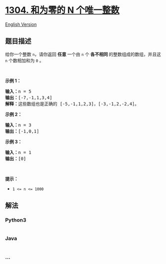 # [1304. 和为零的 N 个唯一整数](https://leetcode-cn.com/problems/find-n-unique-integers-sum-up-to-zero)

[English Version](/solution/1300-1399/1304.Find%20N%20Unique%20Integers%20Sum%20up%20to%20Zero/README_EN.md)

## 题目描述

<!-- 这里写题目描述 -->
<p>给你一个整数&nbsp;<code>n</code>，请你返回 <strong>任意&nbsp;</strong>一个由 <code>n</code>&nbsp;个 <strong>各不相同&nbsp;</strong>的整数组成的数组，并且这 <code>n</code> 个数相加和为 <code>0</code> 。</p>

<p>&nbsp;</p>

<p><strong>示例 1：</strong></p>

<pre><strong>输入：</strong>n = 5
<strong>输出：</strong>[-7,-1,1,3,4]
<strong>解释：</strong>这些数组也是正确的 [-5,-1,1,2,3]，[-3,-1,2,-2,4]。
</pre>

<p><strong>示例 2：</strong></p>

<pre><strong>输入：</strong>n = 3
<strong>输出：</strong>[-1,0,1]
</pre>

<p><strong>示例 3：</strong></p>

<pre><strong>输入：</strong>n = 1
<strong>输出：</strong>[0]
</pre>

<p>&nbsp;</p>

<p><strong>提示：</strong></p>

<ul>
	<li><code>1 &lt;= n &lt;= 1000</code></li>
</ul>

## 解法

<!-- 这里可写通用的实现逻辑 -->

<!-- tabs:start -->

### **Python3**

<!-- 这里可写当前语言的特殊实现逻辑 -->

```python

```

### **Java**

<!-- 这里可写当前语言的特殊实现逻辑 -->

```java

```

### **...**

```

```

<!-- tabs:end -->
